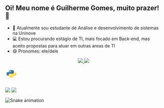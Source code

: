 ## Oi! Meu nome é Guilherme Gomes, muito prazer!🙂 

- 🔭 Atualmente sou estudante de Análise e desenvolvimento de sistemas na Uninove
- 💻 Estou procurando estágio de TI, mais focado em Back-end, mas aceito propostas para atuar em outras areas de TI
- 😄 Pronomes: ele/dele

<div align="center">
  <a href="https://github.com/GuilhermeGGM">
  <img height="160em" src="https://github-readme-stats.vercel.app/api?username=GuilhermeGGM&show_icons=true&theme=tokyonight&include_all_commits=true&count_private=true"/>
  <img height="160em" src="https://github-readme-stats.vercel.app/api/top-langs/?username=GuilhermeGGM&layout=compact&langs_count=7&theme=tokyonight"/>
</div>
<div style="display: inline_block"><br>
  <img align="center" alt="Rafa-Python" height="30" width="40" src="https://raw.githubusercontent.com/devicons/devicon/master/icons/python/python-original.svg">
  
  ##
  
<div>
  <a href="https://www.linkedin.com/in/guilherme-gomes-03ba94201" target="_blank"><img src="https://img.shields.io/badge/-LinkedIn-%230077B5?style=for-the-badge&logo=linkedin&logoColor=white" target="_blank"></a> 
  <a href = "mailto:guigui36912@gmail.com"><img src="https://img.shields.io/badge/Gmail-D14836?style=for-the-badge&logo=gmail&logoColor=white" target="_blank"></a>
<div> 
  
  ![Snake animation](https://github.com/GuilhermeGGM/GuilhermeGGM/blob/output/github-contribution-grid-snake.svg)
